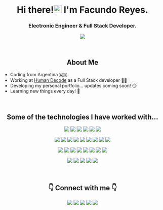 

<h1 align="center"> Hi there!<img src="https://media.giphy.com/media/hvRJCLFzcasrR4ia7z/giphy.gif" width="25px"> I'm Facundo Reyes. </h1>
<h3 align="center"> Electronic Engineer & Full Stack Developer. </h3>
<!-- <p align="center"><img width="200" src="https://user-images.githubusercontent.com/60470996/142437903-550262fe-2292-4703-b66f-65ac61f5ce03.png" /></p> -->
<p align="center"><a href="https://facundoreyes.dev" target="_blank"><img src="https://img.shields.io/badge/Personal_Site-WIP-orange?style=flat-square" /></a></p>

<br />
<h2 align="center"> About Me </h2>
<p align="center">
<ul>
  <li> Coding from Argentina 🇦🇷 </li>
  <li> Working at <a href="https://humandecode.com/">Human Decode</a> as a Full Stack developer 👨‍💻</li>
  <li> Developing my personal portfolio... updates coming soon! 😏 </li>
  <li> Learning new things every day! 🎯</li>
</ul>
</p>

<br />
<h2 align="center">Some of the technologies I have worked with...</h2>
<p align="center">
  <img src="https://img.shields.io/badge/c++-%2300599C.svg?style=for-the-badge&logo=c%2B%2B&logoColor=white" />
  <img src="https://img.shields.io/badge/html5-%23E34F26.svg?style=for-the-badge&logo=html5&logoColor=white" />
  <img src="https://img.shields.io/badge/css3-%231572B6.svg?style=for-the-badge&logo=css3&logoColor=white" />  
  <img src="https://img.shields.io/badge/javascript-%23323330.svg?style=for-the-badge&logo=javascript&logoColor=%23F7DF1E" />
  <!-- <img src="https://img.shields.io/badge/typescript-%23007ACC.svg?style=for-the-badge&logo=typescript&logoColor=white" /> -->
  <img src="https://img.shields.io/badge/ruby-%23CC342D.svg?style=for-the-badge&logo=ruby&logoColor=white" />
  <img src="https://img.shields.io/badge/python-3670A0?style=for-the-badge&logo=python&logoColor=ffdd54" />
</p>

<p align="center">
  <img src="https://img.shields.io/badge/react-%2320232a.svg?style=for-the-badge&logo=react&logoColor=%2361DAFB" />
  <img src="https://img.shields.io/badge/node.js-%2343853D.svg?&style=for-the-badge&logo=node-dot-js&logoColor=white"/>
  <img src="https://img.shields.io/badge/express.js-%23404d59.svg?style=for-the-badge&logo=express&logoColor=%2361DAFB" />
  <img src="https://img.shields.io/badge/Next-black?style=for-the-badge&logo=next.js&logoColor=white" />
  <img src="https://img.shields.io/badge/SASS-hotpink.svg?style=for-the-badge&logo=SASS&logoColor=white" />
  <img src="https://img.shields.io/badge/tailwindcss-%2338B2AC.svg?style=for-the-badge&logo=tailwind-css&logoColor=white" />
  <img src="https://img.shields.io/badge/Material UI-%23447FC5.svg?&style=for-the-badge&logo=material-ui&logoColor=white"/>
  <img src="https://img.shields.io/badge/Bootstrap-%23563D7C.svg?&style=for-the-badge&logo=bootstrap&logoColor=white"/>
  <img src="https://img.shields.io/badge/-jest-%23C21325?style=for-the-badge&logo=jest&logoColor=white" />
</p>

<p align="center">
  <img src="https://img.shields.io/badge/AWS-%23FF9900.svg?style=for-the-badge&logo=amazon-aws&logoColor=white" />
  <img src="https://img.shields.io/badge/heroku-%23430098.svg?style=for-the-badge&logo=heroku&logoColor=white" />
  <img src="https://img.shields.io/badge/vercel-%23000000.svg?style=for-the-badge&logo=vercel&logoColor=white" />
  <img src="https://img.shields.io/badge/nginx-%23009639.svg?style=for-the-badge&logo=nginx&logoColor=white" />
  <img src="https://img.shields.io/badge/postgres-%23316192.svg?style=for-the-badge&logo=postgresql&logoColor=white" />
  <img src="https://img.shields.io/badge/MongoDB-%2347A248.svg?&style=for-the-badge&logo=mongodb&logoColor=white"/>
  <img src="https://img.shields.io/badge/Prisma-3982CE?style=for-the-badge&logo=Prisma&logoColor=white" />
  <img src="https://img.shields.io/badge/Contentful-%23F05A65.svg?&style=for-the-badge&logo=Contentful&logoColor=white"/>
</p>


<p align="center">
  <img src="https://img.shields.io/badge/opencv-%23white.svg?style=for-the-badge&logo=opencv&logoColor=white" />
  <img src="https://img.shields.io/badge/Qt-%23217346.svg?style=for-the-badge&logo=Qt&logoColor=white" />
  <img src="https://img.shields.io/badge/Linux-FCC624?style=for-the-badge&logo=linux&logoColor=black" />
  <img src="https://img.shields.io/badge/-RaspberryPi-C51A4A?style=for-the-badge&logo=Raspberry-Pi" />
  <img src="https://img.shields.io/badge/-Arduino-00979D?style=for-the-badge&logo=Arduino&logoColor=white" />
</p>







<!-- <p align="center"><img src="https://github-readme-stats.vercel.app/api?username=facureyes&count_private=true&include_all_commits=true&theme=radical" /> </p> -->

<br />
<h2 align="center"> 👇 Connect with me 👇 </h2>
<p align="center">
  <a href="https://facundoreyes.dev"><img src="https://img.shields.io/badge/Personal.Web-%230A0A0A.svg?&style=for-the-badge&logo=dev-dot-to&logoColor=white"/></a>
  <a href="https://www.instagram.com/facareyes/"><img src="https://img.shields.io/badge/facareyes-%23E4405F.svg?style=for-the-badge&logo=Instagram&logoColor=white" /></a>
  <a href="mailto:facundotomasreyes@gmail.com"><img src="https://img.shields.io/badge/Gmail-D14836?style=for-the-badge&logo=gmail&logoColor=white" /></a>
  <a href="https://twitter.com/facareyes"><img src="https://img.shields.io/badge/facureyes-%231DA1F2.svg?style=for-the-badge&logo=Twitter&logoColor=white" /></a>
  <a href="https://www.linkedin.com/in/facundoreyes/"><img src="https://img.shields.io/badge/linkedin-%230077B5.svg?style=for-the-badge&logo=linkedin&logoColor=white" /></a>
</p>
